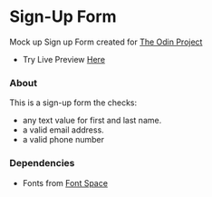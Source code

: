 # Sign-Up Form

Mock up Sign up Form created for [The Odin Project](https://www.theodinproject.com/lessons/node-path-intermediate-html-and-css-sign-up-form#solutions)

- Try Live Preview [Here]()

### About

This is a sign-up form the checks: 
  - any text value for first and last name. 
  - a valid email address. 
  - a valid phone number

### Dependencies

- Fonts from [Font Space](https://www.fontspace.com/blackpearl-font-f28295)
